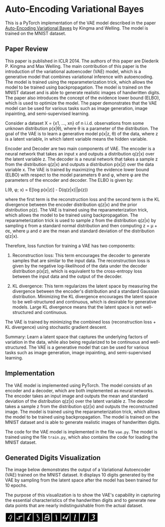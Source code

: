 # Auto-Encoding Variational Bayes

This is a PyTorch implementation of the VAE model described in the paper [Auto-Encoding Variational Bayes](https://arxiv.org/abs/1312.6114) by Kingma and Welling. The model is trained on the MNIST dataset.

## Paper Review

This paper is published in ICLR 2014. The authors of this paper are Diederik P. Kingma and Max Welling. The main contribution of this paper is the introduction of the variational autoencoder (VAE) model, which is a generative model that combines variational inference with autoencoding. The model is trained using the reparameterization trick, which allows the model to be trained using backpropagation. The model is trained on the MNIST dataset and is able to generate realistic images of handwritten digits. The paper also introduces the concept of the evidence lower bound (ELBO), which is used to optimize the model. The paper demonstrates that the VAE model can be used for various tasks such as image generation, image inpainting, and semi-supervised learning.

Consider a dataset X = {x1, ..., xn} of n i.i.d. observations from some unknown distribution p(x|θ), where θ is a parameter of the distribution. The goal of the VAE is to learn a generative model p(x|z, θ) of the data, where z is a latent variable, in which latent variable means the hidden variable. 

Encoder and Decoder are two main components of VAE. The encoder is a neural network that takes an input x and outputs a distribution q(z|x) over the latent variable z. The decoder is a neural network that takes a sample z from the distribution q(z|x) and outputs a distribution p(x|z) over the data variable x. The VAE is trained by maximizing the evidence lower bound (ELBO) with respect to the model parameters θ and φ, where φ are the parameters of the encoder and decoder. The ELBO is given by:

L(θ, φ; x) = E[log p(x|z)] - D(q(z|x)||p(z))

where the first term is the reconstruction loss and the second term is the KL divergence between the encoder distribution q(z|x) and the prior distribution p(z). The VAE is trained using the reparameterization trick, which allows the model to be trained using backpropagation. The reparameterization trick is used to sample z from the distribution q(z|x) by sampling ε from a standard normal distribution and then computing z = μ + σε, where μ and σ are the mean and standard deviation of the distribution q(z|x).

Therefore, loss function for training a VAE has two components:

1. Reconstruction loss: This term encourages the decoder to generate samples that are similar to the input data. The reconstruction loss is given by the negative log-likelihood of the data under the decoder distribution p(x|z), which is equivalent to the cross-entropy loss between the input data and the output of the decoder. 

2. KL divergence:  This term regularizes the latent space by measuring the divergence between the encoder's distribution and a standard Gaussian distribution. Minimizing the KL divergence encourages the latent space to be well-structured and continuous, which is desirable for generative models. Large KL divergence means that the latent space is not well-structured and continuous. 

The VAE is trained by minimizing the combined loss (reconstruction loss + KL divergence) using stochastic gradient descent. 

Summary: Learn a latent space that captures the underlying factors of variation in the data, while also being regularized to be continuous and well-structured. The VAE is a generative model that can be used for various tasks such as image generation, image inpainting, and semi-supervised learning.

## Implementation 

The VAE model is implemented using PyTorch. The model consists of an encoder and a decoder, which are both implemented as neural networks. The encoder takes an input image and outputs the mean and standard deviation of the distribution q(z|x) over the latent variable z. The decoder takes a sample z from the distribution q(z|x) and outputs the reconstructed image. The model is trained using the reparameterization trick, which allows the model to be trained using backpropagation. The model is trained on the MNIST dataset and is able to generate realistic images of handwritten digits. 

The code for the VAE model is implemented in the file `vae.py`. The model is trained using the file `train.py`, which also contains the code for loading the MNIST dataset. 

## Generated Digits Visualization

The image below demonstrates the output of a Variational Autoencoder (VAE) trained on the MNIST dataset. It displays 10 digits generated by the VAE by sampling from the latent space after the model has been trained for 10 epochs.

The purpose of this visualization is to show the VAE's capability in capturing the essential characteristics of the handwritten digits and to generate new data points that are nearly indistinguishable from the actual dataset.

![VAE Generated Digits](generated_images/epoch_9.png)
